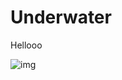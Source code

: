 # Underwater
Hellooo

![img](https://user-images.githubusercontent.com/693981/186000386-4f4da987-fcaf-4aa5-aed4-e34b5901255d.png)

